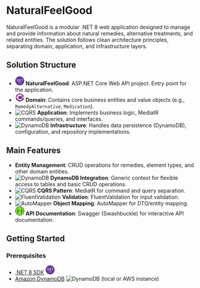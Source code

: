 # NaturalFeelGood

NaturalFeelGood is a modular .NET 8 web application designed to manage and provide information about natural remedies, alternative treatments, and related entities. The solution follows clean architecture principles, separating domain, application, and infrastructure layers.

## Solution Structure

- <img src="https://raw.githubusercontent.com/devicons/devicon/master/icons/dotnetcore/dotnetcore-original.svg" alt="ASP.NET Core" width="24" height="24" /> **NaturalFeelGood**: ASP.NET Core Web API project. Entry point for the application.
- <img src="https://raw.githubusercontent.com/devicons/devicon/master/icons/csharp/csharp-original.svg" alt="C#" width="24" height="24" /> **Domain**: Contains core business entities and value objects (e.g., `RemedyAlternative`, `Medication`).
- <img src="https://img.shields.io/badge/CQRS-MediatR-blue?logo=mediatr" alt="CQRS" width="90" height="20" /> **Application**: Implements business logic, MediatR commands/queries, and interfaces.
- <img src="https://img.shields.io/badge/DynamoDB-AWS-blue?logo=amazon-dynamodb&logoColor=white" alt="DynamoDB" width="90" height="20" /> **Infrastructure**: Handles data persistence (DynamoDB), configuration, and repository implementations.
  

## Main Features

- **Entity Management**: CRUD operations for remedies, element types, and other domain entities.
- <img src="https://img.shields.io/badge/DynamoDB-AWS-blue?logo=amazon-dynamodb&logoColor=white" alt="DynamoDB" width="90" height="20" /> **DynamoDB Integration**: Generic context for flexible access to tables and basic CRUD operations.
- <img src="https://img.shields.io/badge/CQRS-MediatR-blue?logo=mediatr" alt="CQRS" width="90" height="20" /> **CQRS Pattern**: MediatR for command and query separation.
- <img src="https://img.shields.io/badge/Validation-FluentValidation-green" alt="FluentValidation" width="110" height="20" /> **Validation**: FluentValidation for input validation.
- <img src="https://img.shields.io/badge/Mapping-AutoMapper-orange" alt="AutoMapper" width="110" height="20" /> **Object Mapping**: AutoMapper for DTO/entity mapping.
- <img src="https://raw.githubusercontent.com/devicons/devicon/master/icons/swagger/swagger-original.svg" alt="Swagger" width="24" height="24" /> **API Documentation**: Swagger (Swashbuckle) for interactive API documentation.

## Getting Started

### Prerequisites

- [.NET 8 SDK](https://dotnet.microsoft.com/download/dotnet/8.0) <img src="https://raw.githubusercontent.com/devicons/devicon/master/icons/dotnetcore/dotnetcore-original.svg" alt="dotnet" width="24" height="24" />
- [Amazon DynamoDB](https://docs.aws.amazon.com/amazondynamodb/latest/developerguide/Introduction.html) <img src="https://img.shields.io/badge/DynamoDB-AWS-blue?logo=amazon-dynamodb&logoColor=white" alt="DynamoDB" width="90" height="20" /> (local or AWS instance)
